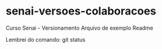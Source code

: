 # senai-versoes-colaboracoes
Curso Senai - Versionamento
Arquivo de exemplo Readme

Lembrei do comando: git status
